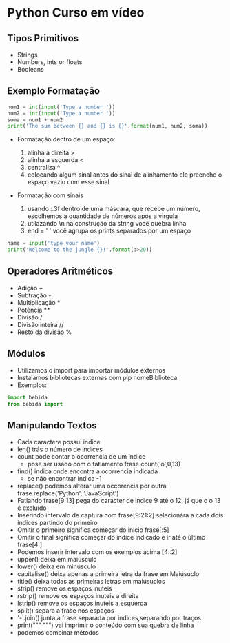 # Python Curso em vídeo

## Tipos Primitivos

- Strings
- Numbers, ints or floats
- Booleans

## Exemplo Formatação

```python
num1 = int(input('Type a number '))
num2 = int(input('Type a number '))
soma = num1 + num2
print('The sum between {} and {} is {}'.format(num1, num2, soma))
```

- Formatação dentro de um espaço:
    1. alinha a direita  >
    2. alinha a esquerda <
    3. centraliza        ^
    4. colocando algum sinal antes do sinal de alinhamento ele preenche o espaço vazio com esse sinal

- Formatação com sinais
    1. usando :.3f dentro de uma máscara, que recebe um número, escolhemos a quantidade de números após a virgula
    2. utilazando \n na construção da string você quebra linha
    3. end = ' ' você agrupa os prints separados por um espaço
  
```python
name = input('type your name')
print('Welcome to the jungle {}!'.format(:>20))
```

## Operadores Aritméticos

- Adição            +
- Subtração         -
- Multiplicação     *
- Potência          **
- Divisão           /
- Divisão inteira   //
- Resto da divisão  %

## Módulos

- Utilizamos o import para importar módulos externos
- Instalamos bibliotecas externas com pip nomeBiblioteca
- Exemplos:

```python
import bebida
from bebida import
```

## Manipulando Textos

- Cada caractere possui indice
- len() trás o número de indices
- count pode contar o ocorrencia de um indice
  - pose ser usado com o fatiamento frase.count('o',0,13)
- find() indica onde encontra a ocorrencia indicada
  - se não encontrar indica -1
- replace() podemos alterar uma occorencia por outra frase.replace('Python', 'JavaScript')
- Fatiando frase[9:13] pega do caracter de indice 9 até o 12, já que o o 13 é excluído
- Inserindo intervalo de captura com frase[9:21:2] selecionára a cada dois indices partindo do primeiro
- Omitir o primeiro significa começar do inicio frase[:5]
- Omitir o final significa começar do indice indicado e ir até o último frase[4:]
- Podemos inserir intervalo com os exemplos acima [4::2]
- upper() deixa em maiúsculo
- lower() deixa em minúsculo
- capitalise() deixa apenas a primeira letra da frase em Maiúsuclo
- title() deixa todas as primeiras letras em maiúsuclos
- strip() remove os espaços inuteis
- rstrip() remove os espaços inuteis a direita
- lstrip() remove os espaços inuteis a esquerda
- split() separa a frase nos espaços
- '-'.join() junta a frase separada por indices,separando por traços
- print(""" """) vai imprimir o conteúdo com sua quebra de linha
- podemos combinar métodos
